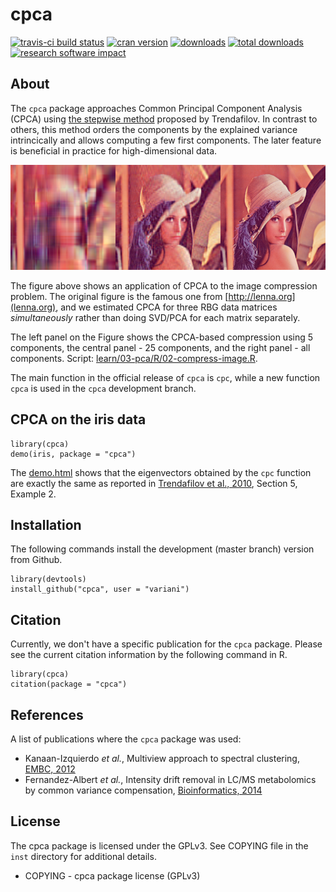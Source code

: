 # cpca

[![travis-ci build status](https://travis-ci.org/variani/cpca.svg?branch=master)](https://travis-ci.org/variani/cpca) [![cran version](http://www.r-pkg.org/badges/version/cpca)](https://cran.r-project.org/web/packages/cpca) [![downloads](http://cranlogs.r-pkg.org/badges/cpca)](http://cranlogs.r-pkg.org/badges/cpca) [![total downloads](http://cranlogs.r-pkg.org/badges/grand-total/cpca)](http://cranlogs.r-pkg.org/badges/grand-total/cpca) [![research software impact](http://depsy.org/api/package/cran/cpca/badge.svg)](http://depsy.org/package/r/cpca)

## About

The `cpca` package approaches Common Principal Component Analysis (CPCA) using [the stepwise method](http://www.sciencedirect.com/science/article/pii/S016794731000112X) proposed by Trendafilov. In contrast to others, this method orders the components by the explained variance intrincically and allows computing a few first components. The later feature is beneficial in practice for high-dimensional data.

![](https://raw.githubusercontent.com/variani/cpca/master/docs/images/lena.png)

The figure above shows an application of CPCA to the image compression problem. The original figure is the famous one from [http://lenna.org](lenna.org), and we estimated CPCA for three RBG data matrices *simultaneously* rather than doing SVD/PCA for each matrix separately.

The left panel on the Figure shows the CPCA-based compression using 5 components, the central panel - 25 components, and the right panel - all components. Script: [learn/03-pca/R/02-compress-image.R](https://github.com/variani/cpca/blob/master/learn/03-pca/R/02-compress-image.R).

The main function in the official release of `cpca` is `cpc`, while a new function `cpca` is used in the `cpca` development branch.

## CPCA on the iris data

```
library(cpca)
demo(iris, package = "cpca")
```

The [demo.html](http://htmlpreview.github.io/?https://raw.github.com/variani/cpca/master/inst/doc/demo.html) shows that 
the eigenvectors obtained by the `cpc` function are exactly the same as reported 
in [Trendafilov et al., 2010](http://www.sciencedirect.com/science/article/pii/S016794731000112X), Section 5, Example 2. 

## Installation

The following commands install the development (master branch) version from Github.

```
library(devtools)
install_github("cpca", user = "variani")
```

## Citation

Currently, we don't have a specific publication for the `cpca` package. Please see the current citation information by the following command in R.

```
library(cpca)
citation(package = "cpca")
```

## References

A list of publications where the `cpca` package was used:

- Kanaan-Izquierdo *et al.*, Multiview approach to spectral clustering, [EMBC, 2012](https://doi.org/10.1109/EMBC.2012.6346165)
- Fernandez-Albert *et al.*, Intensity drift removal in LC/MS metabolomics by common variance compensation, [Bioinformatics, 2014](https://doi.org/10.1093/bioinformatics/btu423)

## License

The cpca package is licensed under the GPLv3. See COPYING file in the `inst` directory for additional details.

-   COPYING - cpca package license (GPLv3)

